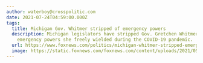 ```yaml
---
author: waterboy@crosspolitic.com
date: 2021-07-24T04:59:00.000Z
tags:
  title: Michigan Gov. Whitmer stripped of emergency powers
  description: Michigan legislators have stripped Gov. Gretchen Whitmer of the
    emergency powers she freely wielded during the COVID-19 pandemic. 
  url: https://www.foxnews.com/politics/michigan-whitmer-stripped-emergency-powers?cmpid=fb_fnc
  image: https://static.foxnews.com/foxnews.com/content/uploads/2021/05/dcb3c020-Whitmer.jpg
---
```

